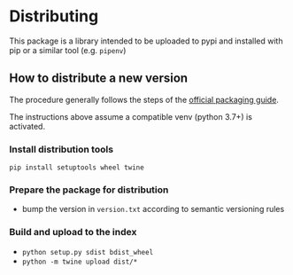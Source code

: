 # Distributing

This package is a library intended to be uploaded to pypi and installed with pip or a similar tool (e.g. `pipenv`)

## How to distribute a new version

The procedure generally follows the steps of the [official packaging guide](https://packaging.python.org/tutorials/packaging-projects/).

The instructions above assume a compatible venv (python 3.7+) is activated.

### Install distribution tools

`pip install setuptools wheel twine`

### Prepare the package for distribution 

- bump the version in `version.txt` according to semantic versioning rules

### Build and upload to the index

- `python setup.py sdist bdist_wheel`
- `python -m twine upload dist/*`